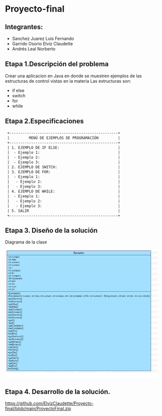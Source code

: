 # Proyecto-final 
## Integrantes: 
- Sanchez Juarez Luis Fernando
- Garrido Osorio Elviz Claudette
- Andrés Leal Norberto

## Etapa 1.Descripción del problema
Crear una aplicacion en Java en donde se muestren ejemplos de las estructuras de control vistas en la materia 
Las estructuras son:
- if else
- switch
- for
- while

## Etapa 2.Especificaciones

~~~
 +--------------------------------------------------+
 |         MENÚ DE EJEMPLOS DE PROGRAMACIÓN         |
 +--------------------------------------------------+
 | 1. EJEMPLO DE IF ELSE:                           |
 |  - Ejemplo 1:                                    |
 |  - Ejemplo 2:                                    |
 |  - Ejemplo 3:                                    |
 | 2. EJEMPLO DE SWITCH:                            | 
 | 3. EJEMPLO DE FOR:                               |
 |  - Ejemplo 1:                                    |
 |   - Ejemplo 2:                                   |
 |   - Ejemplo 3:                                   |
 | 4. EJEMPLO DE WHILE:                             |
 |  - Ejemplo 1:                                    | 
 |   - Ejemplo 2:                                   |
 |   - Ejemplo 3:                                   |
 | 5. SALIR                                         |
 +--------------------------------------------------+
~~~ 

## Etapa 3. Diseño de la solución

Diagrama de la clase

![](https://github.com/ElvizClaudette/Proyecto-final/blob/main/Main.png)

## Etapa 4. Desarrollo de la solución.
https://github.com/ElvizClaudette/Proyecto-final/blob/main/ProyectoFinal.zip


